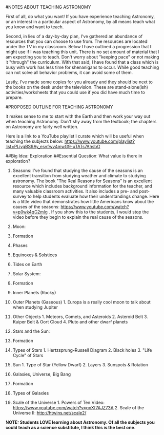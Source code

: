 #NOTES ABOUT TEACHING ASTRONOMY

First of all, do what you want! If you have experience teaching Astronomy, or an interest in a particular aspect of Astronomy, by all means teach what you know and want to teach.

Second, in lieu of a day-by-day plan, I've gathered an abundance of resources that you can choose to use from. The resources are located under the TV in my classroom. Below I have outlined a progression that I might use if I was teaching this unit. There is no set amount of material that I am expecting you to teach. Don't worry about "keeping pace" or not making it "through" the curriculum. With that said, I have found that a class which is busy with work has less time for shenanigans to occur. While good teaching can not solve all behavior problems, it can avoid some of them.

Lastly, I've made some copies for you already and they should be next to the books on the desk under the television. These are stand-alone(ish) activities/worksheets that you could use if you did have much time to prepare.

#PROPOSED OUTLINE FOR TEACHING ASTRONOMY

It makes sense to me to start with the Earth and then work your way out when teaching Astronomy. Don't shy away from the textbook; the chapters on Astronomy are fairly well written. 

Here is a link to a YouTube playlist I curate which will be useful when teaching the subjects below: https://www.youtube.com/playlist?list=PLjvgBS9Ay_esvfwv4mwG9-uTATs7AhsbO

##Big Idea: Exploration
##Essential Question: What value is there in exploration?

1.  Seasons: I've found that studying the cause of the seasons is an excellent transition from studying weather and climate to studying astronomy. The book "The Real Reasons for Seasons" is an excellent resource which includes background information for the teacher, and many valuable classroom activities. It also includes a pre- and post-survey to help students evaluate how their understandings change. Here is a little video that demonstrates how little Americans know about the causes of the seasons: https://www.youtube.com/watch?v=p0wk4qG2mIg . If you show this to the students, I would stop the video before they begin to explain the real cause of the seasons.


2.  Moon:
  1.  Formation
  2.  Phases
  3.  Equinoxes & Solstices
  4.  Tides on Earth

3.  Solar System:
  1.  Formation
  2.  Inner Planets (Rocky)
  3.  Outer Planets (Gaseous)
    1.  Europa is a really cool moon to talk about when studying Jupiter
  4.  Other Objects
    1.  Meteors, Comets, and Asteroids
    2.  Asteroid Belt
    3.  Kuiper Belt & Oort Cloud
    4.  Pluto and other dwarf planets

4.  Stars and the Sun:
  1.  Formation
  2.  Types of Stars
    1.  Hertzsprung-Russell Diagram
    2.  Black holes
    3.  "Life Cycle" of Stars
  3. Sun
    1.  Type of Star (Yellow Dwarf)
    2.  Layers
    3.  Sunspots & Rotation
        
5.  Galaxies, Universe, Big Bang
  1.  Formation
  2.  Types of Galaxies
  3.  Scale of the Universe
    1.  Powers of Ten Video: https://www.youtube.com/watch?v=qxXf7AJZ73A
    2.  Scale of the Universe II: http://htwins.net/scale2/
    
**NOTE: Students LOVE learning about Astronomy. Of all the subjects you could teach as a science substitute, I think this is the best one.**
